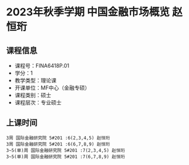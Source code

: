 # 2023年秋季学期 中国金融市场概览 赵恒珩






## 课程信息

- 课程号：FINA6418P.01
- 学分：1
- 教学类型：理论课
- 开课单位：MF中心（金融专硕）
- 课程类别：硕士
- 课程层次：专业硕士

## 上课时间

```
3周 国际金融研究院 5#201 :6(2,3,4,5) 赵恒珩
3周 国际金融研究院 5#201 :6(6,7,8,9) 赵恒珩
3~5(单)周 国际金融研究院 5#201 :7(2,3,4,5) 赵恒珩
3~5(单)周 国际金融研究院 5#201 :7(6,7,8,9) 赵恒珩
```

